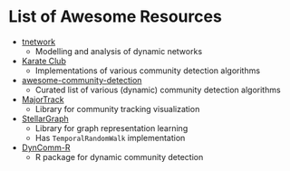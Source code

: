 # List of Awesome Resources

* [tnetwork](https://tnetwork.readthedocs.io/)
  * Modelling and analysis of dynamic networks
* [Karate Club](https://karateclub.readthedocs.io/en/latest/)
  * Implementations of various community detection algorithms
* [awesome-community-detection](https://github.com/benedekrozemberczki/awesome-community-detection)
  * Curated list of various (dynamic) community detection algorithms
* [MajorTrack](https://majortrack.readthedocs.io/en/latest/readme_include.html#synthetic-example)
  * Library for community tracking visualization
* [StellarGraph](https://github.com/stellargraph/stellargraph)
  * Library for graph representation learning
  * Has `TemporalRandomWalk` implementation 
* [DynComm-R](https://github.com/softskillsgroup/DynComm-R-package)
  * R package for dynamic community detection